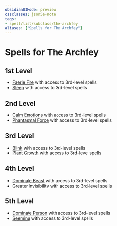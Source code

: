 ```yaml
---
obsidianUIMode: preview
cssclasses: json5e-note
tags:
- spell/list/subclass/the-archfey
aliases: ["Spells for The Archfey"]
---
```

# Spells for The Archfey

## 1st Level

- [Faerie Fire](faerie-fire "PHB") with access to 3rd-level spells
- [Sleep](sleep "PHB") with access to 3rd-level spells

## 2nd Level

- [Calm Emotions](calm-emotions "PHB") with access to 3rd-level spells
- [Phantasmal Force](phantasmal-force "PHB") with access to 3rd-level spells

## 3rd Level

- [Blink](blink "PHB") with access to 3rd-level spells
- [Plant Growth](plant-growth "PHB") with access to 3rd-level spells

## 4th Level

- [Dominate Beast](dominate-beast "PHB") with access to 3rd-level spells
- [Greater Invisibility](greater-invisibility "PHB") with access to 3rd-level spells

## 5th Level

- [Dominate Person](dominate-person "PHB") with access to 3rd-level spells
- [Seeming](seeming "PHB") with access to 3rd-level spells